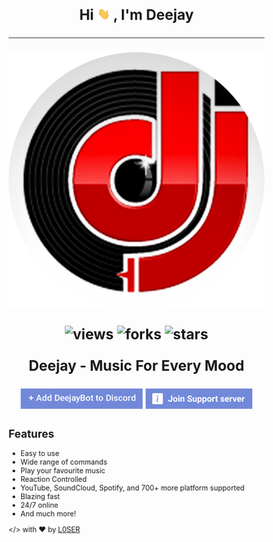<h1 align="center">Hi <img src="images/hi.gif" width="25px"> , I'm Deejay
<hr>
<a href="https://deejaybot.tk" align="center">
     <img src="images/deejay-logo.png" alt="logo" />
</a>

![views](https://komarev.com/ghpvc/?username=deejay-bot)
![forks](https://img.shields.io/github/forks/deejay-bot/deejay-bot?color=blue)
![stars](https://img.shields.io/github/stars/deejay-bot/deejay-bot?color=gr)

<p>Deejay - Music For Every Mood</p>

[![Add Deejay Bot](./images/add-to-discord.png)](https://discord.com/oauth2/authorize?client_id=734590862620753970&scope=bot&permissions=2146958847&response_type=code&redirect_uri=https%3A%2F%2Fdiscord.gg%2F4YpXu7bMf9)
[![Deejay Bot Support Server](./images/join-support-server.png)](https://discord.gg/4YpXu7bMf9)

## Features

- Easy to use
- Wide range of commands
- Play your favourite music
- Reaction Controlled
- YouTube, SoundCloud, Spotify, and 700+ more platform supported
- Blazing fast
- 24/7 online
- And much more!

</> with ❤️ by [L0SER](https://github.com/l0ser8228)
